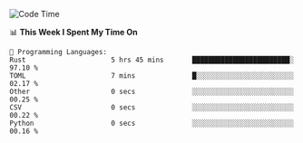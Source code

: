 <!--START_SECTION:waka-->
![Code Time](http://img.shields.io/badge/Code%20Time-1%2C080%20hrs%2051%20mins-blue)

📊 **This Week I Spent My Time On** 

```text
💬 Programming Languages: 
Rust                     5 hrs 45 mins       ████████████████████████░   97.10 % 
TOML                     7 mins              █░░░░░░░░░░░░░░░░░░░░░░░░   02.17 % 
Other                    0 secs              ░░░░░░░░░░░░░░░░░░░░░░░░░   00.25 % 
CSV                      0 secs              ░░░░░░░░░░░░░░░░░░░░░░░░░   00.22 % 
Python                   0 secs              ░░░░░░░░░░░░░░░░░░░░░░░░░   00.16 % 
```


<!--END_SECTION:waka-->